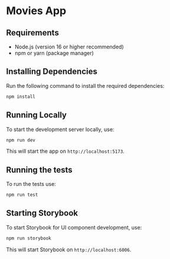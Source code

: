 # Movies App

## Requirements
- Node.js (version 16 or higher recommended)
- npm or yarn (package manager)

## Installing Dependencies
Run the following command to install the required dependencies:
```bash
npm install
```

## Running Locally
To start the development server locally, use:
```bash
npm run dev
```
This will start the app on `http://localhost:5173`.

## Running the tests
To run the tests use:
```bash
npm run test
```

## Starting Storybook
To start Storybook for UI component development, use:
```bash
npm run storybook
```
This will start Storybook on `http://localhost:6006`.
